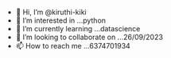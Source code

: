 - 👋 Hi, I’m @kiruthi-kiki
- 👀 I’m interested in ...python
- 🌱 I’m currently learning ...datascience
- 💞️ I’m looking to collaborate on ...26/09/2023
- 📫 How to reach me ...6374701934

<!---
kiruthi-kiki/kiruthi-kiki is a ✨ special ✨ repository because its `README.md` (this file) appears on your GitHub profile.
You can click the Preview link to take a look at your changes.
--->

